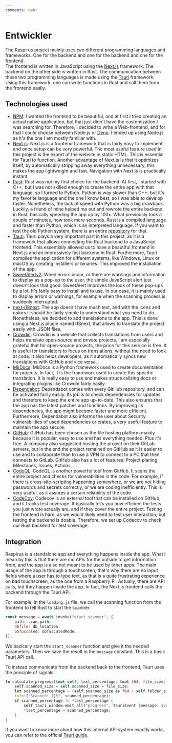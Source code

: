 ```yaml
---
comments: wahr
---
```



# Entwickler

The Raspirus project mainly uses two different programming languages and frameworks. One for the backend and one for the backend and one for the frontend. \
The frontend is written in JavaScript using the [Next.js](https://nextjs.org/) framework. The backend on the other side is written in Rust. The communication between these two programming languages is made using the [Tauri](https://tauri.app/) framework. Using this framework, one can write functions in Rust and call them from the frontend easily.

## Technologies used
- [NPM](https://www.npmjs.com): I wanted the frontend to be beautiful, and at first I tried creating an actual native application, but that just didn't have the customization I was searching for. Therefore, I decided to write a Web-frontend, and for that I could choose between Node.js or [Deno](https://deno.land/). I ended up using Node.js as it's the one I am mostly familiar with.
- [Next.js](https://nextjs.org): Next.js is a frontend framework that is fairly easy to implement, and once setup can be very powerful. The most useful feature used in this project is the export of the website in static HTML. This is essential for Tauri to function. Another advantage of Next.js is that it optimizes itself, by automatically stripping away everything unnecessary, this makes the app lightweight and fast. Navigation with Next.js is practically instant.
- [Rust](https://www.rust-lang.org): Rust was not my first choice for the backend. At first, I started with C++, but I was not skilled enough to create the entire app with that language, so I turned to Python. Python is way slower than C++, but it's my favorite language and the one I know best, so I was able to develop faster. Nonetheless, the lack of speed with Python was a big drawback. Luckily, a friend of mine helped me out and rewrote the entire backend in Rust, basically speeding the app up by 100x. What previously took a couple of minutes, now took mere seconds. Rust is a compiled language and faster than Python, which is an interpreted language. If you want to test the old Python system, there is an entire [repository](https://github.com/Raspirus/python-cli) for that.
- [Tauri](https://tauri.app/v1/guides/getting-started/setup/next-js): Tauri plays a very important part in this project, as it is a framework that allows connecting the Rust backend to a JavaScript frontend. This essentially allowed us to have a beautiful frontend in Next.js and an impressively fast backend in Rust. Furthermore, Tauri compiles the application for different systems, like Windows, Linux or macOS by creating installers or binaries. This improved the installation of the app.
- [SweetAlertv2](https://sweetalert2.github.io): When errors occur, or there are warnings and information to display as a pop-up to the user, the simple JavaScript alert just doesn't look that good. SweetAlert improves the look of these pop-ups by a lot. It's fairly easy to install and to use. In our case, it is mainly used to display errors or warnings, for example when the scanning process is suddenly interrupted.
- [next-i18next](https://github.com/i18next/next-i18next): The app doesn't have much text, and with the icons and colors it should be fairly simple to understand what you need to do. Nonetheless, we decided to add translations to the app. This is done using a Next.js plugin named i18next, that allows to translate the project easily with .JSON files.
- [Crowdin](https://crowdin.com/project/raspirus): Crowdin is a website that collects translations from users and helps translate open-source and private projects. I am especially grateful that for open-source projects, the price for this service is free. It is useful for translators to focus on translations, without the need to look at code. It also helps developers, as it automatically syncs new translations with GitHub and vice versa.
- [MkDocs](https://www.mkdocs.org/): MkDocs is a Python framework used to create documentation for projects. In fact, it is the framework used to create this specific translation. It is really easy to use and makes structuralizing docs or integrating plugins like Crowdin fairly easily.
- [Dependabot](https://docs.github.com/en/code-security/dependabot/working-with-dependabot): Dependabot comes with every GitHub repository, and can be activated fairly easily. Its job is to check dependencies for updates and therefore to keep the entire app up-to-date. This also ensures that the app has the latest patches and functions. By improving its dependencies, the app might become faster and more efficient. Furthermore, Dependabot also informs the user about Security vulnerabilities of used dependencies or crates, a very useful feature to maintain the app secure.
- [GitHub](https://github.com/): GitHub has been chosen as the file hosting platform mainly because it is popular, easy to use and has everything needed. Plus it's free. A company also suggested hosting the project on their GitLab servers, but in the end the project remained on GitHub as it is easier to use and to collaborate than to use a VPN to connect to a PC that then connects to GitLab. GitHub also has a lot of features: Project planing, Milestones, Issues, Actions, ...
- [CodeQL](https://codeql.github.com/): CodeQL is another powerful tool from GitHub. It scans the entire project and checks for vulnerabilities in the code. For example, if there is cross-site-scripting happening somewhere, or we are not hiding passwords and secrets correctly, or we are coding inefficiently. This is very useful, as it assures a certain reliability of the code.
- [CodeCov](https://about.codecov.io/): Codecov is an external tool that can be installed on GitHub, and it tracks test coverage. It basically tells you how efficient the tests you just wrote actually are, and if they cover the entire project. Testing the frontend is hard, as we would likely need to test user interaction, but testing the backend is doable. Therefore, we set up Codecov to check our Rust backend for test coverage.


## Integration
Raspirus is a standalone app and everything happens inside the app. What I mean by this is that there are mo APIs for the outside to get information from, and the app is also not meant to be used by other apps. The main usage of the app is through a touchscreen, that's why there are no input fields where a user has to type text, as that is a quite frustrating experience on bad touchscreen, as the one from a Raspberry Pi. Actually, there are API calls, but they happen inside the app. In fact, the Next.js frontend calls the backend through the Tauri API.

For example, in the `loading.js` file, we call the scanning function from the frontend to tell Rust to start the scanner:
```js
const message = await invoke("start_scanner", {
    path: scan_path,
    dbfile: db_location,
    obfuscated: obfuscatedMode,
});
```
We basically start the `start_scanner` function and give it the needed parameters. Then we save the result in the `message` constant. This is a basic Tauri API call.

To instead communicate from the backend back to the frontend, Tauri uses the principle of signals:
```rs
fn calculate_progress(&mut self, last_percentage: &mut f64, file_size: u64) {
    self.scanned_size = self.scanned_size + file_size;
    let scanned_percentage = (self.scanned_size as f64 / self.folder_size as f64 * 100.0).round();
    info!("Scanned: {}%", scanned_percentage);
    if scanned_percentage != *last_percentage {
        self.tauri_window.emit_all("progress", TauriEvent {message: scanned_percentage.to_string()}).unwrap();
        *last_percentage = scanned_percentage;
    }
}
```

If you want to know more about how this internal API system exactly works, you can refer to the official [Tauri guide](https://tauri.app/v1/guides/features/command).